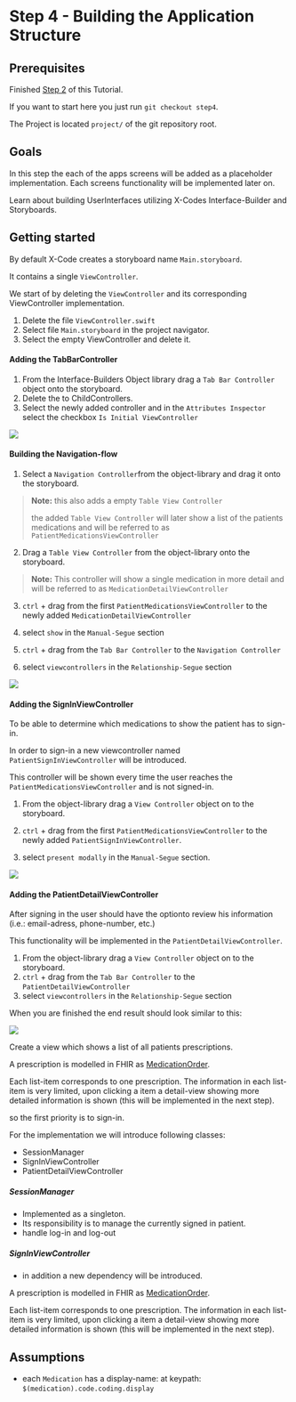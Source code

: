 # Step 4 - Building the Application Structure

## Prerequisites
Finished [Step 2](STEP2.md) of this Tutorial.

If you want to start here you just run `git checkout step4`.

The Project is located `project/` of the git repository root.

## Goals
In this step the each of the apps screens will be added as a placeholder implementation.
Each screens functionality will be implemented later on.

Learn about building UserInterfaces utilizing X-Codes Interface-Builder and Storyboards.

## Getting started
By default X-Code creates a storyboard name `Main.storyboard`.

It contains a single `ViewController`.

We start of by deleting the `ViewController` and its corresponding ViewController implementation.

1. Delete the file `ViewController.swift`
2. Select file `Main.storyboard` in the project navigator.
3. Select the empty ViewController and delete it.


#### Adding the TabBarController
1. From the Interface-Builders Object library drag a `Tab Bar Controller` object onto the storyboard.
2. Delete the to ChildControllers.
3. Select the newly added controller and in the `Attributes Inspector` select the checkbox `Is Initial ViewController`

![](resources/step4/add_tabbar.gif)


#### Building the Navigation-flow
1. Select a `Navigation Controller`from the object-library and drag it onto the storyboard.
>__Note:__ this also adds a empty `Table View Controller`
>
> the added `Table View Controller` will later show a list of the patients medications and will be referred to as `PatientMedicationsViewController`

2. Drag a `Table View Controller` from the object-library onto the storyboard.
>__Note:__ This controller will show a single medication in more detail and will be referred to as `MedicationDetailViewController`

3. `ctrl` +  drag from the first `PatientMedicationsViewController` to the newly added  `MedicationDetailViewController`
4. select `show` in the `Manual-Segue` section

5. `ctrl` + drag from the `Tab Bar Controller` to the `Navigation Controller`
6. select `viewcontrollers` in the `Relationship-Segue` section

![](resources/step4/build_navigation.gif)

#### Adding the SignInViewController
To be able to determine which medications to show the patient has to sign-in.

In order to sign-in a new viewcontroller named `PatientSignInViewController` will be introduced.

This controller will be shown every time the user reaches the `PatientMedicationsViewController` and is not signed-in.

1. From the object-library drag a `View Controller` object on to the storyboard.

2. `ctrl` +  drag from the first `PatientMedicationsViewController` to the newly added
`PatientSignInViewController`.

3. select `present modally` in the `Manual-Segue` section.

![](resources/step4/add_signin.gif)


#### Adding the PatientDetailViewController

After signing in the user should have the optionto review his information (i.e.: email-adress, phone-number, etc.)

This functionality will be implemented in the `PatientDetailViewController`.

1. From the object-library drag a `View Controller` object on to the storyboard.
2. `ctrl` + drag from the `Tab Bar Controller` to the `PatientDetailViewController`
3. select `viewcontrollers` in the `Relationship-Segue` section


When you are finished the end result should look similar to this:

![](resources/step4/end-result.png)

Create a view which shows a list of all patients prescriptions.

A prescription is modelled in FHIR as [MedicationOrder](https://www.hl7.org/fhir/medicationorder.html).

Each list-item corresponds to one prescription.
The information in each list-item is very limited, upon clicking a item a detail-view
showing more detailed information is shown (this will be implemented in the next step).


so the first priority is to sign-in.

For the implementation we will introduce following classes:

- SessionManager
- SignInViewController
- PatientDetailViewController


##### SessionManager
- Implemented as a singleton.
- Its responsibility is to manage the currently signed in patient.
- handle log-in and log-out

##### SignInViewController
- in addition a new dependency will be introduced.


A prescription is modelled in FHIR as [MedicationOrder](https://www.hl7.org/fhir/medicationorder.html).

Each list-item corresponds to one prescription.
The information in each list-item is very limited, upon clicking a item a detail-view
showing more detailed information is shown (this will be implemented in the next step).

## Assumptions
- each `Medication` has a display-name: at keypath: `$(medication).code.coding.display`
